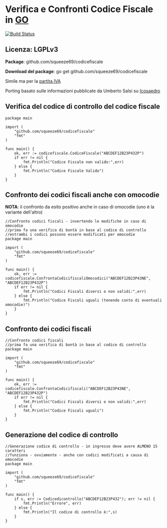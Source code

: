 # Verifica e Confronti Codice Fiscale in [GO](http://golang.org)
[![Build Status](https://travis-ci.org/squeeze69/codicefiscale.svg?branch=master)](https://travis-ci.org/squeeze69/codicefiscale)
## Licenza: LGPLv3

**Package**: github.com/squeeze69/codicefiscale

**Download del package**: go get github.com/squeeze69/codicefiscale

Simile ma per la [partita IVA](https://github.com/squeeze69/partitaiva)

Porting basato sulle informazioni pubblicate da Umberto Salsi su [Icosaedro](http://www.icosaedro.it/cf-pi/index.html)

## Verifica del codice di controllo del codice fiscale
```
package main

import (
	"github.com/squeeze69/codicefiscale"
	"fmt"
)

func main() {
	ok, err := codicefiscale.CodiceFiscale("ABCDEF12B23P432P")
	if err != nil {
		fmt.Println("Codice Fiscale non valido:",err)
	} else {
		fmt.Println("Codice Fiscale Valido")
	}
}
```

## Confronto dei codici fiscali anche con omocodie

**NOTA**: il confronto da esito positivo anche in caso di omocodie (uno è la variante dell'altro)
```
//Confronto codici fiscali - invertendo le modifiche in caso di omocodie
//prima fa una verifica di bontà in base al codice di controllo
//entrambi i codici possono essere modificati per omocodie
package main

import (
	"github.com/squeeze69/codicefiscale"
	"fmt"
)

func main() {
	ok, err := codicefiscale.ConfrontaCodicifiscaliOmocodici("ABCDEF12B23P43NE", "ABCDEF12B23P432P")
	if err != nil {
		fmt.Println("Codici Fiscali diversi o non validi:",err)
	} else {
		fmt.Println("Codice Fiscali uguali (tenendo conto di eventuali omocodie)")
	}
}
```

## Confronto dei codici fiscali

```
//Confronto codici fiscali
//prima fa una verifica di bontà in base al codice di controllo
package main

import (
	"github.com/squeeze69/codicefiscale"
	"fmt"
)

func main() {
	ok, err := codicefiscale.ConfrontaCodicifiscali("ABCDEF12B23P43NE", "ABCDEF12B23P432P")
	if err != nil {
		fmt.Println("Codici Fiscali diversi o non validi:",err)
	} else {
		fmt.Println("Codice Fiscali uguali")
	}
}
```

## Generazione del codice di controllo
```
//Generazione codice di controllo - in ingresso deve avere ALMENO 15 caratteri
//funziona - ovviamente - anche con codici modificati a causa di omocodie
package main

import (
	"github.com/squeeze69/codicefiscale"
	"fmt"
)

func main() {
	if s, err := Codicedicontrollo("ABCDEF12B23P432"); err != nil {
		fmt.Println("Errore", err)
	} else {
		fmt.Println("Il codice di controllo è:",s)
	}
}
```
